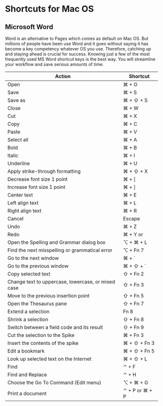 # Shortcuts for Mac OS

## Microsoft Word

Word is an alternative to Pages which comes as default on Mac OS. But millions of people have been use Word and it goes without saying it has become a key competency whatever OS you use. Therefore, catching up and staying ahead is crucial for success. Knowing just a few of the most frequently used MS Word shortcut keys is the best way. You will streamline your workflow and save serious amounts of time.

| Action | Shortcut |
|--------|----------|
|Open | ⌘ + O |
| Save | ⌘  + S |
| Save as | ⌘  + ⇧ + S |
| Close | ⌘  + W |
| Cut | ⌘  + X |
| Copy | ⌘  + C |
| Paste | ⌘  + V |
| Select all | ⌘  + A |
| Bold | ⌘  + B |
| Italic | ⌘  + I |
| Underline | ⌘  + U |
| Apply strike-through formatting | ⌘  + ⇧ + X |
| Decrease font size 1 point | ⌘  + \[ |
| Increase font size 1 point | ⌘  + \] |
| Center text | ⌘  + E |
| Left align text | ⌘  + L |
| Right align text | ⌘  + R |
| Cancel | Escape |
| Undo | ⌘  + Z |
| Redo | ⌘  + Y or | ⌘  + ⇧ + Z |
| Open the Spelling and Grammar dialog box | ⌥ + ⌘  + L |
| Find the next misspelling or grammatical error | ⌥ + Fn 7 |
| Go to the next window | ⌘ + \` |
| Go to the previous window | ⌘  + ⇧ + \` |
| Copy selected text | ⇧ + Fn 2 |
| Change text to uppercase, lowercase, or mixed case | ⇧ + Fn 3 |
| Move to the previous insertion point | ⇧ + Fn 5 |
| Open the Thesaurus pane | ⇧ + Fn 7 |
| Extend a selection | Fn 8 |
| Shrink a selection | ⇧ + Fn 8 |
| Switch between a field code and its result | ⇧ + Fn 9 |
| Cut the selection to the Spike | ⌘  + Fn 3 |
| Insert the contents of the spike | ⌘  + ⇧ + Fn 3 |
| Edit a bookmark | ⌘  + ⇧ + Fn 5 |
| Look up selected text on the Internet | ⌘  + ⇧ + L |
| Find | ⌃ + F |
| Find and Replace | ⌃ + H |
| Choose the Go To Command (Edit menu) | ⌥ + ⌘  + G |
| Print a document | ⌃ + P or ⌘  + P |